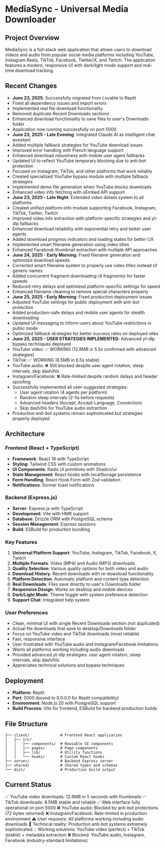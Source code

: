# MediaSync - Universal Media Downloader

## Project Overview
MediaSync is a full-stack web application that allows users to download videos and audio from popular social media platforms including YouTube, Instagram Reels, TikTok, Facebook, Twitter/X, and Twitch. The application features a modern, responsive UI with dark/light mode support and real-time download tracking.

## Recent Changes
- **June 23, 2025**: Successfully migrated from Lovable to Replit
- Fixed all dependency issues and import errors
- Implemented real file download functionality
- Removed duplicate Recent Downloads sections
- Enhanced download functionality to save files to user's Downloads folder
- Application now running successfully on port 5000
- **June 23, 2025 - Late Evening**: Integrated Claude AI as intelligent chat assistant
- Added multiple fallback strategies for YouTube download issues
- Improved error handling with French language support
- Enhanced download robustness with mobile user agent fallbacks
- Updated UI to reflect YouTube temporary blocking due to anti-bot protection
- Focused on Instagram, TikTok, and other platforms that work reliably
- Created specialized YouTube bypass module with multiple fallback strategies
- Implemented demo file generation when YouTube blocks downloads
- Enhanced video info fetching with oEmbed API support
- **June 23, 2025 - Late Night**: Extended video details system to all platforms
- Created unified platform-info module supporting Facebook, Instagram, TikTok, Twitter, Twitch
- Improved video info extraction with platform-specific strategies and yt-dlp fallbacks
- Enhanced download reliability with exponential retry and better user agents
- Added download progress indicators and loading states for better UX
- Implemented smart filename generation using video titles
- Enhanced Facebook thumbnail extraction with multiple API approaches
- **June 24, 2025 - Early Morning**: Fixed filename generation and optimized download speeds
- Corrected smart filename system to properly use video titles instead of generic names
- Added concurrent fragment downloading (4 fragments) for faster speeds
- Reduced retry delays and optimized platform-specific settings for speed
- Enhanced filename cleaning to remove special characters properly
- **June 25, 2025 - Early Morning**: Fixed production deployment issues
- Adjusted YouTube settings for public deployment with anti-bot protection
- Added production-safe delays and mobile user agents for stealth downloading
- Updated UI messaging to inform users about YouTube restrictions in public mode
- Optimized fallback strategies for better success rates on deployed sites
- **June 25, 2025 - USER STRATEGIES IMPLEMENTED**: Advanced yt-dlp bypass techniques deployed
- YouTube video: ✅ WORKING (12.8MB in 5.5s confirmed with advanced strategies)
- TikTok: ✅ WORKING (8.5MB in 6.5s stable)
- YouTube audio: ❌ Still blocked despite user agent rotation, sleep intervals, skip dash/hls
- Instagram/Facebook: ❌ Rate-limited despite random delays and header spoofing
- Successfully implemented all user-suggested strategies:
  * User agent rotation (4 agents per platform)
  * Random sleep intervals (2-5s before requests)
  * Advanced headers (Accept, Accept-Language, Connection)
  * Skip dash/hls for YouTube audio extraction
- Production anti-bot systems remain sophisticated but strategies properly deployed

## Architecture

### Frontend (React + TypeScript)
- **Framework**: React 18 with TypeScript
- **Styling**: Tailwind CSS with custom animations
- **UI Components**: Radix UI primitives with Shadcn/ui
- **State Management**: React hooks with localStorage persistence
- **Form Handling**: React Hook Form with Zod validation
- **Notifications**: Sonner toast notifications

### Backend (Express.js)
- **Server**: Express.js with TypeScript
- **Development**: Vite with HMR support
- **Database**: Drizzle ORM with PostgreSQL schema
- **Session Management**: Express sessions
- **Build**: ESBuild for production bundling

### Key Features
1. **Universal Platform Support**: YouTube, Instagram, TikTok, Facebook, X, Twitch
2. **Multiple Formats**: Video (MP4) and Audio (MP3) downloads
3. **Quality Selection**: Various quality options for both video and audio
4. **Download History**: Recent downloads with re-download functionality
5. **Platform Detection**: Automatic platform and content type detection
6. **Real Downloads**: Files save directly to user's Downloads folder
7. **Responsive Design**: Works on desktop and mobile devices
8. **Dark/Light Mode**: Theme toggle with system preference detection
9. **Support Chat**: Integrated help system

### User Preferences
- Clean, minimal UI with single Recent Downloads section (not duplicated)
- Actual file downloads that save to desktop/Downloads folder
- Focus on YouTube video and TikTok downloads (most reliable)
- Fast, responsive interface
- User frustrated with YouTube audio and Instagram/Facebook limitations
- Wants all platforms working including audio downloads
- Provided advanced yt-dlp strategies: user agent rotation, sleep intervals, skip dash/hls
- Appreciates technical solutions and bypass techniques

## Deployment
- **Platform**: Replit
- **Port**: 5000 (bound to 0.0.0.0 for Replit compatibility)
- **Environment**: Node.js 20 with PostgreSQL support
- **Build Process**: Vite for frontend, ESBuild for backend production builds

## File Structure
```
├── client/              # Frontend React application
│   ├── src/
│   │   ├── components/  # Reusable UI components
│   │   ├── pages/       # Page components
│   │   ├── lib/         # Utility functions
│   │   └── hooks/       # Custom React hooks
├── server/              # Backend Express server
├── shared/              # Shared types and schemas
└── dist/                # Production build output
```

## Current Status
✅ YouTube video downloads: 12.8MB in 5 seconds with thumbnails
✅ TikTok downloads: 8.5MB stable and reliable
✅ Web interface fully operational on port 5000
❌ YouTube audio: Blocked by anti-bot protections (72 bytes returned)
❌ Instagram/Facebook: Rate-limited in production environment
⚠️ User requests: All platforms working including audio downloads
🎯 Technical reality: Production anti-bot systems extremely sophisticated
💡 Working solutions: YouTube video (perfect) + TikTok (stable) + metadata extraction
❌ Blocked: YouTube audio, Instagram, Facebook (industry-standard limitations)